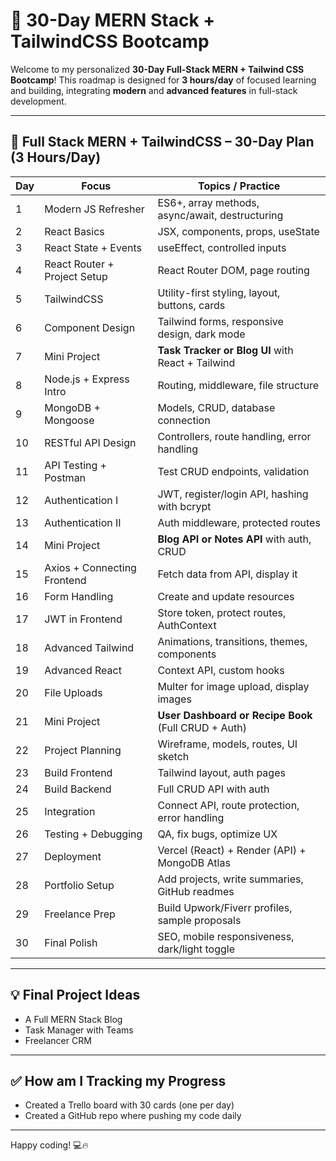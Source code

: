 
# 🚀 30-Day MERN Stack + TailwindCSS Bootcamp

Welcome to my personalized **30-Day Full-Stack MERN + Tailwind CSS Bootcamp**! This roadmap is designed for **3 hours/day** of focused learning and building, integrating **modern** and **advanced features** in full-stack development.

---

## 📅 Full Stack MERN + TailwindCSS – 30-Day Plan (3 Hours/Day)

| Day | Focus | Topics / Practice |
|-----|-------|--------------------|
| 1   | Modern JS Refresher | ES6+, array methods, async/await, destructuring |
| 2   | React Basics | JSX, components, props, useState |
| 3   | React State + Events | useEffect, controlled inputs |
| 4   | React Router + Project Setup | React Router DOM, page routing |
| 5   | TailwindCSS | Utility-first styling, layout, buttons, cards |
| 6   | Component Design | Tailwind forms, responsive design, dark mode |
| 7   | Mini Project | **Task Tracker or Blog UI** with React + Tailwind |
| 8   | Node.js + Express Intro | Routing, middleware, file structure |
| 9   | MongoDB + Mongoose | Models, CRUD, database connection |
| 10  | RESTful API Design | Controllers, route handling, error handling |
| 11  | API Testing + Postman | Test CRUD endpoints, validation |
| 12  | Authentication I | JWT, register/login API, hashing with bcrypt |
| 13  | Authentication II | Auth middleware, protected routes |
| 14  | Mini Project | **Blog API or Notes API** with auth, CRUD |
| 15  | Axios + Connecting Frontend | Fetch data from API, display it |
| 16  | Form Handling | Create and update resources |
| 17  | JWT in Frontend | Store token, protect routes, AuthContext |
| 18  | Advanced Tailwind | Animations, transitions, themes, components |
| 19  | Advanced React | Context API, custom hooks |
| 20  | File Uploads | Multer for image upload, display images |
| 21  | Mini Project | **User Dashboard or Recipe Book** (Full CRUD + Auth) |
| 22  | Project Planning | Wireframe, models, routes, UI sketch |
| 23  | Build Frontend | Tailwind layout, auth pages |
| 24  | Build Backend | Full CRUD API with auth |
| 25  | Integration | Connect API, route protection, error handling |
| 26  | Testing + Debugging | QA, fix bugs, optimize UX |
| 27  | Deployment | Vercel (React) + Render (API) + MongoDB Atlas |
| 28  | Portfolio Setup | Add projects, write summaries, GitHub readmes |
| 29  | Freelance Prep | Build Upwork/Fiverr profiles, sample proposals |
| 30  | Final Polish | SEO, mobile responsiveness, dark/light toggle |

---

## 💡 Final Project Ideas

- A Full MERN Stack Blog
- Task Manager with Teams
- Freelancer CRM

---

## ✅ How am I Tracking my Progress

- Created a Trello board with 30 cards (one per day)
- Created a GitHub repo where pushing my code daily

---


Happy coding! 💻🔥
